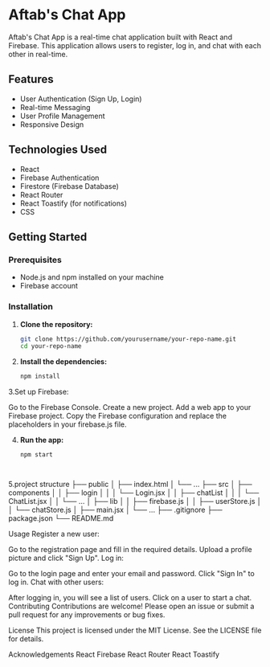 # Aftab's Chat App

Aftab's Chat App is a real-time chat application built with React and Firebase. This application allows users to register, log in, and chat with each other in real-time.

## Features

- User Authentication (Sign Up, Login)
- Real-time Messaging
- User Profile Management
- Responsive Design

## Technologies Used

- React
- Firebase Authentication
- Firestore (Firebase Database)
- React Router
- React Toastify (for notifications)
- CSS

## Getting Started

### Prerequisites

- Node.js and npm installed on your machine
- Firebase account

### Installation

1. **Clone the repository:**

   ```sh
   git clone https://github.com/yourusername/your-repo-name.git
   cd your-repo-name

2. **Install the dependencies:**

   ```sh
   npm install

3.Set up Firebase:

Go to the Firebase Console.
Create a new project.
Add a web app to your Firebase project.
Copy the Firebase configuration and replace the placeholders in your firebase.js file.

4. **Run the app:**

   ```sh
   npm start




5.project structure ├── public
│   ├── index.html
│   └── ...
├── src
│   ├── components
│   │   ├── login
│   │   │   └── Login.jsx
│   │   ├── chatList
│   │   │   └── ChatList.jsx
│   │   └── ...
│   ├── lib
│   │   ├── firebase.js
│   │   ├── userStore.js
│   │   └── chatStore.js
│   ├── main.jsx
│   └── ...
├── .gitignore
├── package.json
└── README.md





Usage
Register a new user:

Go to the registration page and fill in the required details.
Upload a profile picture and click "Sign Up".
Log in:

Go to the login page and enter your email and password.
Click "Sign In" to log in.
Chat with other users:

After logging in, you will see a list of users.
Click on a user to start a chat.
Contributing
Contributions are welcome! Please open an issue or submit a pull request for any improvements or bug fixes.

License
This project is licensed under the MIT License. See the LICENSE file for details.

Acknowledgements
React
Firebase
React Router
React Toastify